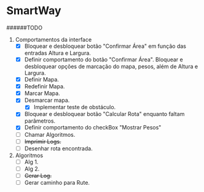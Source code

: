 # SmartWay
######TODO
1. Comportamentos da interface
   - [x] Bloquear e desbloquear botão "Confirmar Área" em função das entradas Altura e Largura.
   - [x] Definir comportamento do botão "Confirmar Área". Bloquear e desbloquear opções de marcação do mapa, pesos, além de Altura e Largura.
   - [x] Definir Mapa.
   - [x] Redefinir Mapa.
   - [x] Marcar Mapa.
   - [x] Desmarcar mapa.
      - [x] Implementar teste de obstáculo.
   - [x] Bloquear e desbloquear botão "Calcular Rota" enquanto faltam parâmetros.
   - [x] Definir comportamento do checkBox "Mostrar Pesos"
   - [ ] Chamar Algoritmos.
   - [ ] ~~Imprimir Logs.~~
   - [ ] Desenhar rota encontrada.
2. Algoritmos
   - [ ] Alg 1.
   - [ ] Alg 2.
   - [ ] ~~Gerar Log.~~
   - [ ] Gerar caminho para Rute.

